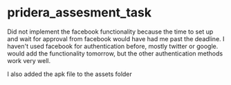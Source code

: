 # pridera_assesment_task

Did not implement the facebook functionality because the time to set up and wait for approval from facebook would have had me past the deadline. I haven't used facebook for authentication before, mostly twitter or google. would add the functionality tomorrow, but the other authentication methods work very well.

I also added the apk file to the assets folder
